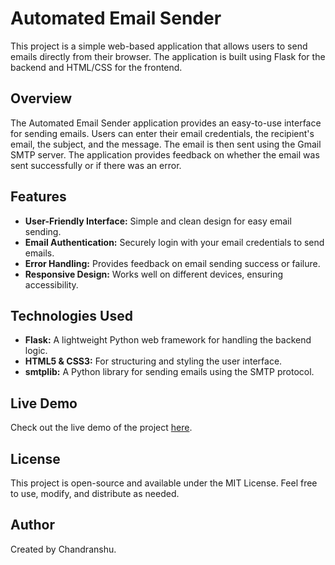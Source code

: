 # Automated Email Sender

This project is a simple web-based application that allows users to send emails directly from their browser. The application is built using Flask for the backend and HTML/CSS for the frontend.

## Overview

The Automated Email Sender application provides an easy-to-use interface for sending emails. Users can enter their email credentials, the recipient's email, the subject, and the message. The email is then sent using the Gmail SMTP server. The application provides feedback on whether the email was sent successfully or if there was an error.

## Features

- **User-Friendly Interface:** Simple and clean design for easy email sending.
- **Email Authentication:** Securely login with your email credentials to send emails.
- **Error Handling:** Provides feedback on email sending success or failure.
- **Responsive Design:** Works well on different devices, ensuring accessibility.

## Technologies Used

- **Flask:** A lightweight Python web framework for handling the backend logic.
- **HTML5 & CSS3:** For structuring and styling the user interface.
- **smtplib:** A Python library for sending emails using the SMTP protocol.

## Live Demo

Check out the live demo of the project [here](https://chandranshulg.github.io/sms-sender).

## License

This project is open-source and available under the MIT License. Feel free to use, modify, and distribute as needed.

## Author

Created by Chandranshu.
